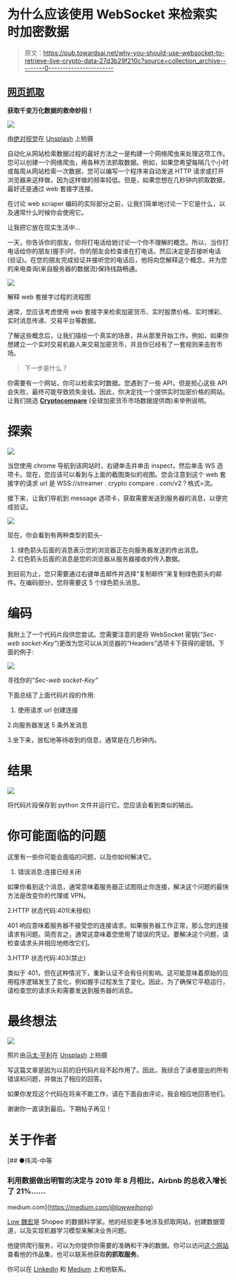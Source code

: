 # 为什么应该使用 WebSocket 来检索实时加密数据

> 原文：<https://pub.towardsai.net/why-you-should-use-websocket-to-retrieve-live-crypto-data-27d3b29f210c?source=collection_archive---------0----------------------->

## [网页抓取](https://towardsai.net/p/category/web-scraping)

**获取千变万化数据的救命妙招！**

![](img/a3ea62796678fa5f4abf9cadc5d45ebb.png)

由[绝对视觉](https://unsplash.com/@freegraphictoday?utm_source=unsplash&utm_medium=referral&utm_content=creditCopyText)在 [Unsplash](https://unsplash.com/s/photos/ideas?utm_source=unsplash&utm_medium=referral&utm_content=creditCopyText) 上拍摄

自动化从网站检索数据过程的最好方法之一是构建一个网络爬虫来处理这项工作。您可以创建一个网络爬虫，用各种方法抓取数据。例如，如果您希望每隔几个小时或每周从网站检索一次数据，您可以编写一个程序来自动发送 HTTP 请求或打开浏览器来这样做，因为这样做的频率较低。但是，如果您想在几秒钟内抓取数据，最好还是通过 web 套接字连接。

在讨论 web scraper 编码的实际部分之前，让我们简单地讨论一下它是什么，以及通常什么时候你会使用它。

让我把它放在现实生活中…

一天，你告诉你的朋友，你将打电话给她讨论一个你不理解的概念。所以，当你打电话给你的朋友(握手)时，你的朋友会检查谁在打电话，然后决定是否接听电话(验证)。在您的朋友完成验证并接听您的电话后，他将向您解释这个概念，并为您的来电查询(来自服务器的数据流)保持线路畅通。

![](img/6b0512e9a2078497187ebe5195192828.png)

解释 web 套接字过程的流程图

通常，您应该考虑使用 web 套接字来检索加密货币、实时股票价格、实时博彩、实时消息传递、交易平台等数据。

了解这些概念后，让我们描绘一个真实的场景，并从那里开始工作。例如，如果你想建立一个实时交易机器人来交易加密货币，并且你已经有了一套规则来击败市场。

> 下一步是什么？

你需要有一个网站，你可以检索实时数据。您遇到了一些 API，但是担心这些 API 会失败，最终可能导致损失金钱。因此，你决定找一个提供实时加密价格的网站。让我们挑选 [**Cryptocompare**](https://www.cryptocompare.com/) (全球加密货币市场数据提供商)来举例说明。

# **探索**

![](img/3ddbf8fac86007f0424358b86964f85d.png)

当您使用 chrome 导航到该网站时，右键单击并单击 inspect，然后单击 WS 选项卡。现在，您应该可以看到与上面的截图类似的视图。您会注意到这个 web 套接字的请求 url 是 WSS://streamer . crypto compare . com/v2？格式=流。

接下来，让我们导航到 message 选项卡，获取需要发送到服务器的消息，以便完成验证。

![](img/de61381c0956b23ad96bb6e6eb1a18aa.png)

现在，你会看到有两种类型的箭头-

1.  绿色箭头后面的消息表示您的浏览器正在向服务器发送的传出消息。
2.  红色箭头后面的消息是您的浏览器从服务器接收的传入数据。

到目前为止，您只需要通过右键单击邮件并选择“复制邮件”来复制绿色箭头的邮件。在编码部分，您将需要这 5 个绿色箭头消息。

# **编码**

我附上了一个代码片段供您尝试。您需要注意的是将 WebSocket 密钥(*“Sec-web socket-Key”*)更改为您可以从浏览器的“Headers”选项卡下获得的密钥。下面的例子:

![](img/e3d580d1c86ee1fcb81b75faa2bffd3f.png)

寻找你的“*Sec-web socket-Key”*

下面总结了上面代码片段的作用:

1.  使用请求 url 创建连接

2.向服务器发送 5 条外发消息

3.坐下来，放松地等待收到的信息，通常是在几秒钟内。

# 结果

![](img/37b641ceff47f1d499e70e5cbdba091b.png)

将代码片段保存到 python 文件并运行它。您应该会看到类似的输出。

# 你可能面临的问题

这里有一些你可能会面临的问题，以及你如何解决它。

1.  错误消息:连接已经关闭

如果你看到这个消息，通常意味着服务器正试图阻止你连接，解决这个问题的最快方法是改变你的代理或 VPN。

2.HTTP 状态代码:401(未授权)

401 响应意味着服务器不接受您的连接请求。如果服务器工作正常，那么您的连接请求有问题。简而言之，通常这意味着您使用了错误的凭证。要解决这个问题，请检查请求头并相应地修改它们。

3.HTTP 状态代码:403(禁止)

类似于 401，但在这种情况下，重新认证不会有任何影响。这可能意味着原始的应用程序逻辑发生了变化，例如握手过程发生了变化。因此，为了确保它平稳运行，请检查您的请求头和需要发送到服务器的消息。

# 最终想法

![](img/6c45a095f119a1b5802927b57bfe4fc0.png)

照片由[马太·亨利](https://unsplash.com/@matthewhenry?utm_source=unsplash&utm_medium=referral&utm_content=creditCopyText)在 [Unsplash](https://unsplash.com/?utm_source=unsplash&utm_medium=referral&utm_content=creditCopyText) 上拍摄

写这篇文章是因为以前的旧代码片段不起作用了。因此，我综合了读者提出的所有错误和问题，并做出了相应的回答。

如果你发现这个代码在将来不能工作，请在下面自由评论，我会相应地回答他们。

谢谢你一直读到最后。下期帖子再见！

# 关于作者

[](https://medium.com/@lowweihong) [## ●伟鸿-中等

### 利用数据做出明智的决定与 2019 年 8 月相比，Airbnb 的总收入增长了 21%……

medium.com](https://medium.com/@lowweihong) 

[Low 魏宏](https://www.linkedin.com/in/lowweihong/?source=post_page---------------------------)是 Shopee 的数据科学家。他的经验更多地涉及抓取网站，创建数据管道，以及实现机器学习模型来解决业务问题。

他提供爬行服务，可以为你提供你需要的准确和干净的数据。你可以访问[这个网站](https://www.thedataknight.com/)查看他的作品集，也可以联系他获取**的抓取服务**。

你可以在 [LinkedIn](https://www.linkedin.com/in/lowweihong/?source=post_page---------------------------) 和 [Medium](https://medium.com/@lowweihong?source=post_page---------------------------) 上和他联系。